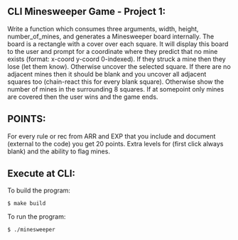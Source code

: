 CLI Minesweeper Game - Project 1: 
----------------- 
Write a function which consumes three arguments, width, height, number_of_mines, and generates a Minesweeper board internally. The board is a rectangle with a cover over each square. It will display this board to the user and prompt for a coordinate where they predict that no mine exists (format: x-coord y-coord 0-indexed). If they struck a mine then they lose (let them know). Otherwise uncover the selected square. If there are no adjacent mines then it should be blank and you uncover all adjacent squares too (chain-react this for every blank square). Otherwise show the number of mines in the surrounding 8 squares. If at somepoint only mines are covered then the user wins and the game ends. 

POINTS:
----------------- 
For every rule or rec from ARR and EXP that you include and document (external to the code) you get 20 points. Extra levels for (first click always blank) and the ability to flag mines.

Execute at CLI:
----------------- 
To build the program: 
	
	$ make build
	
To run the program: 

	$ ./minesweeper

